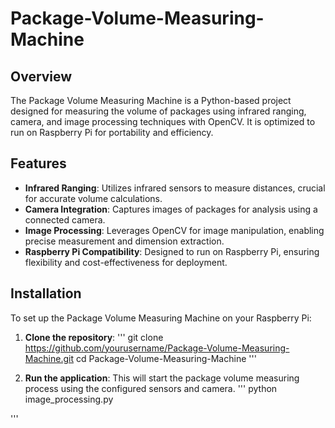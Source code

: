 # Package-Volume-Measuring-Machine

## Overview
The Package Volume Measuring Machine is a Python-based project designed for measuring the volume of packages using infrared ranging, camera, and image processing techniques with OpenCV. It is optimized to run on Raspberry Pi for portability and efficiency.

## Features
- **Infrared Ranging**: Utilizes infrared sensors to measure distances, crucial for accurate volume calculations.
- **Camera Integration**: Captures images of packages for analysis using a connected camera.
- **Image Processing**: Leverages OpenCV for image manipulation, enabling precise measurement and dimension extraction.
- **Raspberry Pi Compatibility**: Designed to run on Raspberry Pi, ensuring flexibility and cost-effectiveness for deployment.

## Installation
To set up the Package Volume Measuring Machine on your Raspberry Pi:
1. **Clone the repository**:
   '''
   git clone https://github.com/yourusername/Package-Volume-Measuring-Machine.git
   cd Package-Volume-Measuring-Machine
   '''

2. **Run the application**:
This will start the package volume measuring process using the configured sensors and camera.
'''
python image_processing.py

'''